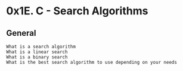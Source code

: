 # 0x1E. C - Search Algorithms
## General

    What is a search algorithm
    What is a linear search
    What is a binary search
    What is the best search algorithm to use depending on your needs

